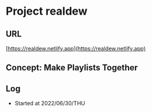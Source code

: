 # Project realdew

## URL
[https://realdew.netlify.app](https://realdew.netlify.app)

## Concept: Make Playlists Together

## Log
- Started at 2022/06/30/THU
